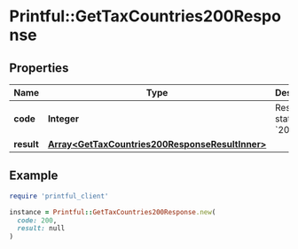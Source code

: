 # Printful::GetTaxCountries200Response

## Properties

| Name | Type | Description | Notes |
| ---- | ---- | ----------- | ----- |
| **code** | **Integer** | Response status code &#x60;200&#x60; | [optional] |
| **result** | [**Array&lt;GetTaxCountries200ResponseResultInner&gt;**](GetTaxCountries200ResponseResultInner.md) |  | [optional] |

## Example

```ruby
require 'printful_client'

instance = Printful::GetTaxCountries200Response.new(
  code: 200,
  result: null
)
```


